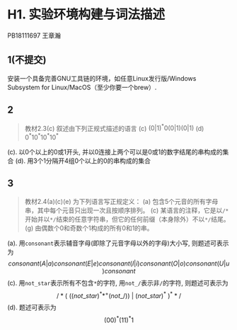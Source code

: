 # H1. 实验环境构建与词法描述

PB18111697 王章瀚

## 1(不提交)
安装一个具备完善GNU工具链的环境，如任意Linux发行版/Windows Subsystem for Linux/MacOS（至少你要一个brew）.

## 2

> 教材2.3(c)
叙述由下列正规式描述的语言
(c) $(0 | 1)^* 0 (0 | 1) (0 | 1)$
(d) $0^*10^*10^*10^*$

(c). 以0个以上的0或1开头, 并以0连接上两个可以是0或1的数字结尾的串构成的集合
(d). 用3个1分隔开4组0个以上的0的串构成的集合

## 3
> 教材2.4(a)(c)(e)
为下列语言写正规定义：
(a) 包含5个元音的所有字母串，其中每个元音只出现一次且按顺序排列。
(c) 某语言的注释，它是以`/*`开始并以`*/`结束的任意字符串，但它的任何前缀（本身除外）不以`*/`结尾。
(g) 由偶数个0和奇数个1构成的所有0和1的串。

(a). 用`consonant`表示辅音字母(即除了元音字母以外的字母)大小写, 则题述可表示为$$consonant(A|a)consonant(E|e)consonant(I|i)consonant(O|o)consonant(U|u)consonant$$
(c). 用`not_star`表示所有不包含`*`的字符, 用`not_/`表示非`/`的字符, 则题述可表示为$$/* (\ ((not\_star)^**^+(not\_/))\ |\ (not\_star)^*\ )^* */$$
(d). 题述可表示为$$(00)^*(11)^*1$$

